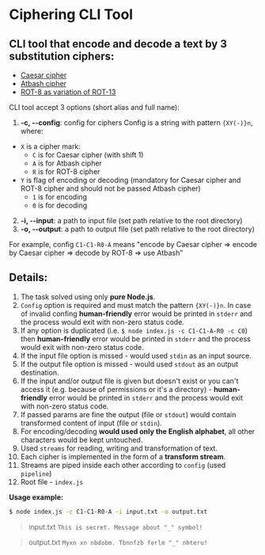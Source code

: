 # Ciphering CLI Tool
## CLI tool that encode and decode a text by 3 substitution ciphers:
* [Caesar cipher](https://en.wikipedia.org/wiki/Caesar_cipher)
* [Atbash cipher](https://en.wikipedia.org/wiki/Atbash)
* [ROT-8 as variation of ROT-13](https://en.wikipedia.org/wiki/ROT13)

CLI tool accept 3 options (short alias and full name):

1.  **-c, --config**: config for ciphers
Config is a string with pattern `{XY(-)}n`, where:
  * `X` is a cipher mark:
    * `C` is for Caesar cipher (with shift 1)
    * `A` is for Atbash cipher
    * `R` is for ROT-8 cipher
  * `Y` is flag of encoding or decoding (mandatory for Caesar cipher and ROT-8 cipher and should not be passed Atbash cipher)
    * `1` is for encoding
    * `0` is for decoding
2.  **-i, --input**: a path to input file (set path relative to the root directory)
3.  **-o, --output**: a path to output file (set path relative to the root directory)

For example, config `C1-C1-R0-A` means "encode by Caesar cipher => encode by Caesar cipher => decode by ROT-8 => use Atbash"

## Details:

1. The task solved using only **pure Node.js**.
2. `Config` option is required and must match the pattern `{XY(-)}n`. In case of invalid confing **human-friendly** error would be printed in `stderr` and the process would exit with non-zero status code.
3. If any option is duplicated (i.e. `$ node index.js -c C1-C1-A-R0 -c C0`) then **human-friendly** error would be printed in `stderr` and the process would exit with non-zero status code.
4. If the input file option is missed - would used `stdin` as an input source.
5. If the output file option is missed - would used `stdout` as an output destination.
6. If the input and/or output file is given but doesn't exist or you can't access it (e.g. because of permissions or it's a directory) - **human-friendly** error would be printed in `stderr` and the process would exit with non-zero status code.
7. If passed params are fine the output (file or `stdout`) would contain transformed content of input (file or `stdin`).
8. For encoding/decoding **would used only the English alphabet**, all other characters would be kept untouched.
9. Used `streams` for reading, writing and transformation of text.
10. Each cipher is implemented in the form of a **transform stream**.
11. Streams are piped inside each other according to `config` (used `pipeline`)
12. Root file - `index.js`

**Usage example:**

```bash
$ node index.js -c C1-C1-R0-A -i input.txt -o output.txt
```

> input.txt
> `This is secret. Message about "_" symbol!`

> output.txt
> `Myxn xn nbdobm. Tbnnfzb ferlm "_" nhteru!`